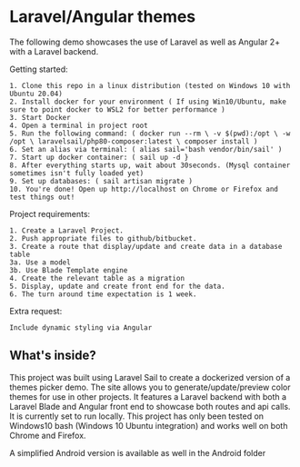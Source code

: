 <h1>Laravel/Angular themes</h1>

The following demo showcases the use of Laravel as well as Angular 2+ with a Laravel backend. 

Getting started: 
    
    1. Clone this repo in a linux distribution (tested on Windows 10 with Ubuntu 20.04)
    2. Install docker for your environment ( If using Win10/Ubuntu, make sure to point docker to WSL2 for better performance )
    3. Start Docker
    4. Open a terminal in project root
    5. Run the following command: ( docker run --rm \ -v $(pwd):/opt \ -w /opt \ laravelsail/php80-composer:latest \ composer install )
    6. Set an alias via terminal: ( alias sail='bash vendor/bin/sail' )
    7. Start up docker container: ( sail up -d }
    8. After everything starts up, wait about 30seconds. (Mysql container sometimes isn't fully loaded yet)
    9. Set up databases: ( sail artisan migrate )
    10. You're done! Open up http://localhost on Chrome or Firefox and test things out!


Project requirements:

    1. Create a Laravel Project.
    2. Push appropriate files to github/bitbucket.
    3. Create a route that display/update and create data in a database table
    3a. Use a model
    3b. Use Blade Template engine
    4. Create the relevant table as a migration
    5. Display, update and create front end for the data.
    6. The turn around time expectation is 1 week.
    
Extra request: 

    Include dynamic styling via Angular
    
<h2>What's inside?</h2>
<p>This project was built using Laravel Sail to create a dockerized version of a themes picker demo. The site allows you to generate/update/preview color themes for use in other projects. It features a Laravel backend with both a Laravel Blade and Angular front end to showcase both routes and api calls. It is currently set to run locally. This project has only been tested on Windows10 bash (Windows 10 Ubuntu integration) and works well on both Chrome and Firefox.</p>
 
 <p>A simplified Android version is available as well in the Android folder</p>
